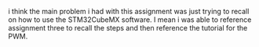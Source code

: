 i think the main problem i had with this assignment was just trying to recall
on how to use the STM32CubeMX software. I mean i was able to reference assignment
three to recall the steps and then reference the tutorial for the PWM.